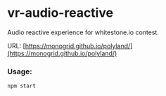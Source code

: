 # vr-audio-reactive 

Audio reactive experience for whitestone.io contest.

URL: [https://monogrid.github.io/polyland/](https://monogrid.github.io/polyland/)

### Usage:

`npm start`
